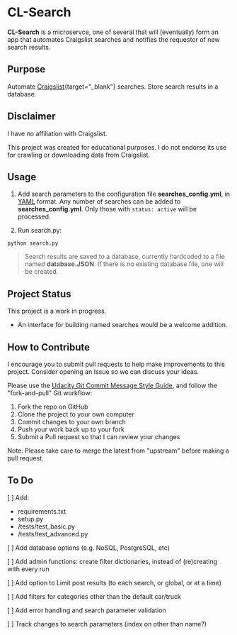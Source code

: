 # CL-Search

**CL-Search** is a microservce, one of several that will (eventually) form an app that automates Craigslist searches and notifies the requestor of new search results.

## Purpose
Automate [Craigslist](https://www.craigslist.org/about/sites){target="_blank"} searches. Store search results in a database.

## Disclaimer

I have no affiliation with Craigslist.

This project was created for educational purposes. I do not endorse its use for crawling or downloading data from Craigslist.

## Usage
1. Add search parameters to the configuration file **searches_config.yml**, in [YAML](https://yaml.org/) format. Any number of searches can be added to **searches_config.yml**. Only those with `status: active` will be processed. 

2. Run search.py:
```
python search.py
```

> Search results are saved to a database, currently hardcoded to a file named **database.JSON**. If there is no existing database file, one will be created.


## Project Status

This project is a work in progress.

  * An interface for building named searches would be a welcome addition.

## How to Contribute

I encourage you to submit pull requests to help make improvements to this project. Consider opening an Issue so we can discuss your ideas.

Please use the [Udacity Git Commit Message Style Guide](https://udacity.github.io/git-styleguide/), and follow the "fork-and-pull" Git workflow:

1. Fork the repo on GitHub
1. Clone the project to your own computer
1. Commit changes to your own branch
1. Push your work back up to your fork
1. Submit a Pull request so that I can review your changes

Note: Please take care to merge the latest from "upstream" before making a pull request.

## To Do

[ ] Add:
  * requirements.txt
  * setup.py
  * /tests/test_basic.py
  * /tests/test_advanced.py
  
[ ] Add database options (e.g. NoSQL, PostgreSQL, etc)

[ ] Add admin functions: create filter dictionaries, instead of (re)creating with every run

[ ] Add option to Limit post results (to each search, or global, or at a time)

[ ] Add filters for categories other than the default car/truck

[ ] Add error handling and search parameter validation

[ ] Track changes to search parameters (index on other than name?)


